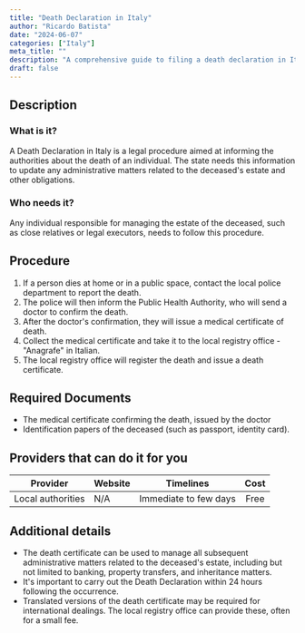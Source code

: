 ```yaml
---
title: "Death Declaration in Italy"
author: "Ricardo Batista"
date: "2024-06-07"
categories: ["Italy"]
meta_title: ""
description: "A comprehensive guide to filing a death declaration in Italy"
draft: false
---
```


## Description
### What is it?
A Death Declaration in Italy is a legal procedure aimed at informing the authorities about the death of an individual. The state needs this information to update any administrative matters related to the deceased's estate and other obligations.

### Who needs it?
Any individual responsible for managing the estate of the deceased, such as close relatives or legal executors, needs to follow this procedure.

## Procedure
1. If a person dies at home or in a public space, contact the local police department to report the death. 
2. The police will then inform the Public Health Authority, who will send a doctor to confirm the death.
3. After the doctor's confirmation, they will issue a medical certificate of death.
4. Collect the medical certificate and take it to the local registry office - "Anagrafe" in Italian. 
5. The local registry office will register the death and issue a death certificate. 

## Required Documents
- The medical certificate confirming the death, issued by the doctor
- Identification papers of the deceased (such as passport, identity card).  

## Providers that can do it for you

| Provider        |     Website     |     Timelines    |       Cost      |
| --------------- | --------------- |  :-------------: | :-------------: |
| Local authorities      |  N/A       |      Immediate to few days      |        Free       |

## Additional details
- The death certificate can be used to manage all subsequent administrative matters related to the deceased's estate, including but not limited to banking, property transfers, and inheritance matters.
- It's important to carry out the Death Declaration within 24 hours following the occurrence.
- Translated versions of the death certificate may be required for international dealings. The local registry office can provide these, often for a small fee.